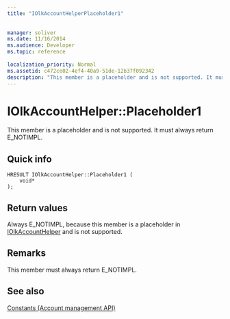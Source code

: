 ```yaml
---
title: "IOlkAccountHelperPlaceholder1"
 
 
manager: soliver
ms.date: 11/16/2014
ms.audience: Developer
ms.topic: reference
 
localization_priority: Normal
ms.assetid: c472ce02-4ef4-40a9-51de-12b37f092342
description: "This member is a placeholder and is not supported. It must always return E_NOTIMPL."
---
```


# IOlkAccountHelper::Placeholder1

This member is a placeholder and is not supported. It must always return E_NOTIMPL.
  
## Quick info

```
HRESULT IOlkAccountHelper::Placeholder1 (  
    void* 
);
```

## Return values

Always E_NOTIMPL, because this member is a placeholder in [IOlkAccountHelper](iolkaccounthelper.md) and is not supported. 
  
## Remarks

This member must always return E_NOTIMPL.
  
## See also



[Constants (Account management API)](constants-account-management-api.md)

